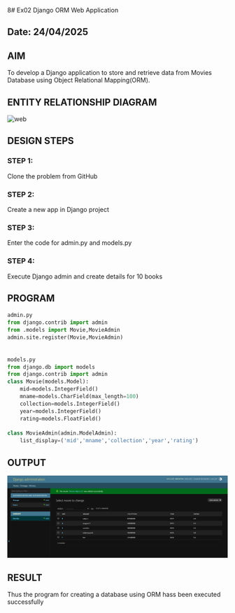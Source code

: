 8# Ex02 Django ORM Web Application
## Date: 24/04/2025

## AIM
To develop a Django application to store and retrieve data from Movies Database using Object Relational Mapping(ORM).

## ENTITY RELATIONSHIP DIAGRAM

![web](https://github.com/user-attachments/assets/62153f4c-0903-4cad-846b-f4142b9757c1)



## DESIGN STEPS

### STEP 1:
Clone the problem from GitHub

### STEP 2:
Create a new app in Django project

### STEP 3:
Enter the code for admin.py and models.py

### STEP 4:
Execute Django admin and create details for 10 books

## PROGRAM
```python
admin.py
from django.contrib import admin
from .models import Movie,MovieAdmin
admin.site.register(Movie,MovieAdmin)


models.py
from django.db import models
from django.contrib import admin
class Movie(models.Model):
    mid=models.IntegerField()
    mname=models.CharField(max_length=100)
    collection=models.IntegerField()
    year=models.IntegerField()
    rating=models.FloatField()

class MovieAdmin(admin.ModelAdmin):
    list_display=('mid','mname','collection','year','rating')

```




## OUTPUT


![alt text](nikshi.png)


## RESULT
Thus the program for creating a database using ORM hass been executed successfully
